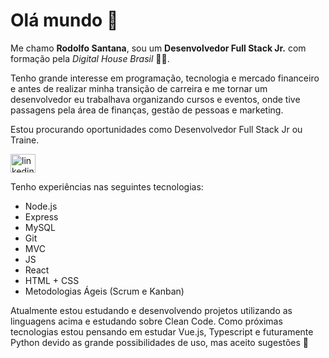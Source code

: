 # Olá mundo 🖖

Me chamo **Rodolfo Santana**, sou um **Desenvolvedor Full Stack Jr.** com formação pela *Digital House Brasil* 🧑‍🎓.

Tenho grande interesse em programação, tecnologia e mercado financeiro e antes de realizar minha transição de carreira e me tornar um desenvolvedor eu trabalhava organizando cursos e eventos, onde tive passagens pela área de finanças, gestão de pessoas e marketing.

Estou procurando oportunidades como Desenvolvedor Full Stack Jr ou Traine.

<a href="http://linkedin.com/in/rodolfo-santana-57766b47/" target="_blank" rel="noopener noreferrer">
<img align="center" src="https://cdn.jsdelivr.net/npm/simple-icons@3.0.1/icons/linkedin.svg" alt="linkedin" height="30" width="40" />
</a>

Tenho experiências nas seguintes tecnologias:

- Node.js
- Express
- MySQL
- Git
- MVC
- JS
- React
- HTML + CSS
- Metodologias Ágeis (Scrum e Kanban)

Atualmente estou estudando e desenvolvendo projetos utilizando as linguagens acima e estudando sobre Clean Code. Como próximas tecnologias estou pensando em estudar Vue.js, Typescript e futuramente Python devido as grande possibilidades de uso, mas aceito sugestões 🙇

<!--
**rdmoedas/rdmoedas** is a ✨ _special_ ✨ repository because its `README.md` (this file) appears on your GitHub profile.

Here are some ideas to get you started:

- 🔭 I’m currently working on ...
- 🌱 I’m currently learning ...
- 👯 I’m looking to collaborate on ...
- 🤔 I’m looking for help with ...
- 💬 Ask me about ...
- 📫 How to reach me: ...
- 😄 Pronouns: ...
- ⚡ Fun fact: ...
-->
